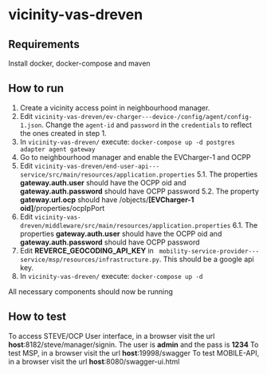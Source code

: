 # vicinity-vas-dreven

## Requirements
Install docker, docker-compose and maven

## How to run
1. Create a vicinity access point in neighbourhood manager.
2. Edit `vicinity-vas-dreven/ev-charger---device-/config/agent/config-1.json`. Change the `agent-id` and `password` in the `credentials` to reflect the ones created in step 1.
3. In `vicinity-vas-dreven/` execute: `docker-compose up -d postgres adapter agent gateway`
4. Go to neighbourhood manager and enable the EVCharger-1 and OCPP
5. Edit `vicinity-vas-dreven/end-user-api---service/src/main/resources/application.properties`
5.1. The properties **gateway.auth.user** should have the OCPP oid and **gateway.auth.password** should have OCPP password
5.2. The property **gateway.url.ocp** should have /objects/**[EVCharger-1 oid]**/properties/ocpIpPort
6. Edit `vicinity-vas-dreven/middleware/src/main/resources/application.properties`
6.1. The properties **gateway.auth.user** should have the OCPP oid and **gateway.auth.password** should have OCPP password
7. Edit **REVERCE_GEOCODING_API_KEY** in ` mobility-service-provider---service/msp/resources/infrastructure.py`. This should be a google api key.
8. In `vicinity-vas-dreven/` execute: `docker-compose up -d`

All necessary components should now be running

## How to test
To access STEVE/OCP User interface, in a browser visit the url **host**:8182/steve/manager/signin. The user is **admin** and the pass is **1234**
To test MSP, in a browser visit the url **host**:19998/swagger
To test MOBILE-API, in a browser visit the url **host**:8080/swagger-ui.html

